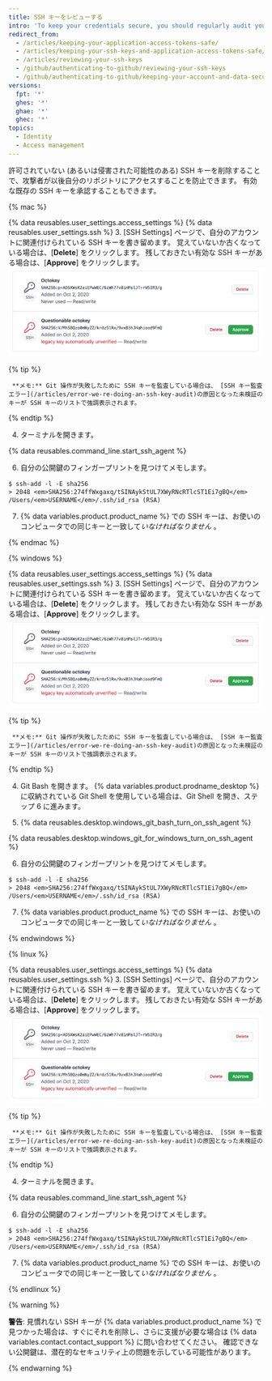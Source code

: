```yaml
---
title: SSH キーをレビューする
intro: 'To keep your credentials secure, you should regularly audit your SSH keys, deploy keys, and review authorized applications that access your account on {% ifversion ghae %}{% data variables.product.product_name %}{% else %}{% data variables.product.product_location %}{% endif %}.'
redirect_from:
  - /articles/keeping-your-application-access-tokens-safe/
  - /articles/keeping-your-ssh-keys-and-application-access-tokens-safe/
  - /articles/reviewing-your-ssh-keys
  - /github/authenticating-to-github/reviewing-your-ssh-keys
  - /github/authenticating-to-github/keeping-your-account-and-data-secure/reviewing-your-ssh-keys
versions:
  fpt: '*'
  ghes: '*'
  ghae: '*'
  ghec: '*'
topics:
  - Identity
  - Access management
---
```


許可されていない (あるいは侵害された可能性のある) SSH キーを削除することで、攻撃者が以後自分のリポジトリにアクセスすることを防止できます。 有効な既存の SSH キーを承認することもできます。

{% mac %}

{% data reusables.user_settings.access_settings %}
{% data reusables.user_settings.ssh %}
3. [SSH Settings] ページで、自分のアカウントに関連付けられている SSH キーを書き留めます。 覚えていないか古くなっている場合は、[**Delete**] をクリックします。 残しておきたい有効な SSH キーがある場合は、[**Approve**] をクリックします。 ![SSH キーのリスト](/assets/images/help/settings/settings-ssh-key-review.png)

  {% tip %}

     **メモ:** Git 操作が失敗したために SSH キーを監査している場合は、 [SSH キー監査エラー](/articles/error-we-re-doing-an-ssh-key-audit)の原因となった未検証のキーが SSH キーのリストで強調表示されます。

  {% endtip %}

4. ターミナルを開きます。

{% data reusables.command_line.start_ssh_agent %}

6. 自分の公開鍵のフィンガープリントを見つけてメモします。
  ```shell
  $ ssh-add -l -E sha256
  > 2048 <em>SHA256:274ffWxgaxq/tSINAykStUL7XWyRNcRTlcST1Ei7gBQ</em> /Users/<em>USERNAME</em>/.ssh/id_rsa (RSA)
  ```

7. {% data variables.product.product_name %} での SSH キーは、お使いのコンピュータでの同じキーと一致して*いなければなりません* 。

{% endmac %}

{% windows %}

{% data reusables.user_settings.access_settings %}
{% data reusables.user_settings.ssh %}
3. [SSH Settings] ページで、自分のアカウントに関連付けられている SSH キーを書き留めます。 覚えていないか古くなっている場合は、[**Delete**] をクリックします。 残しておきたい有効な SSH キーがある場合は、[**Approve**] をクリックします。 ![SSH キーのリスト](/assets/images/help/settings/settings-ssh-key-review.png)

  {% tip %}

     **メモ:** Git 操作が失敗したために SSH キーを監査している場合は、 [SSH キー監査エラー](/articles/error-we-re-doing-an-ssh-key-audit)の原因となった未検証のキーが SSH キーのリストで強調表示されます。

  {% endtip %}

4. Git Bash を開きます。 {% data variables.product.prodname_desktop %} に収納されている Git Shell を使用している場合は、Git Shell を開き、ステップ 6 に進みます。

5. {% data reusables.desktop.windows_git_bash_turn_on_ssh_agent %}

  {% data reusables.desktop.windows_git_for_windows_turn_on_ssh_agent %}

6. 自分の公開鍵のフィンガープリントを見つけてメモします。
  ```shell
  $ ssh-add -l -E sha256
  > 2048 <em>SHA256:274ffWxgaxq/tSINAykStUL7XWyRNcRTlcST1Ei7gBQ</em> /Users/<em>USERNAME</em>/.ssh/id_rsa (RSA)
  ```

7. {% data variables.product.product_name %} での SSH キーは、お使いのコンピュータでの同じキーと一致して*いなければなりません* 。

{% endwindows %}

{% linux %}

{% data reusables.user_settings.access_settings %}
{% data reusables.user_settings.ssh %}
3. [SSH Settings] ページで、自分のアカウントに関連付けられている SSH キーを書き留めます。 覚えていないか古くなっている場合は、[**Delete**] をクリックします。 残しておきたい有効な SSH キーがある場合は、[**Approve**] をクリックします。 ![SSH キーのリスト](/assets/images/help/settings/settings-ssh-key-review.png)

  {% tip %}

     **メモ:** Git 操作が失敗したために SSH キーを監査している場合は、 [SSH キー監査エラー](/articles/error-we-re-doing-an-ssh-key-audit)の原因となった未検証のキーが SSH キーのリストで強調表示されます。

  {% endtip %}

4. ターミナルを開きます。

{% data reusables.command_line.start_ssh_agent %}

6. 自分の公開鍵のフィンガープリントを見つけてメモします。
  ```shell
  $ ssh-add -l -E sha256
  > 2048 <em>SHA256:274ffWxgaxq/tSINAykStUL7XWyRNcRTlcST1Ei7gBQ</em> /Users/<em>USERNAME</em>/.ssh/id_rsa (RSA)
  ```

7. {% data variables.product.product_name %} での SSH キーは、お使いのコンピュータでの同じキーと一致して*いなければなりません* 。

{% endlinux %}

{% warning %}

**警告**: 見慣れない SSH キーが {% data variables.product.product_name %} で見つかった場合は、すぐにそれを削除し、さらに支援が必要な場合は {% data variables.contact.contact_support %} に問い合わせてください。 確認できない公開鍵は、潜在的なセキュリティ上の問題を示している可能性があります。

{% endwarning %}
